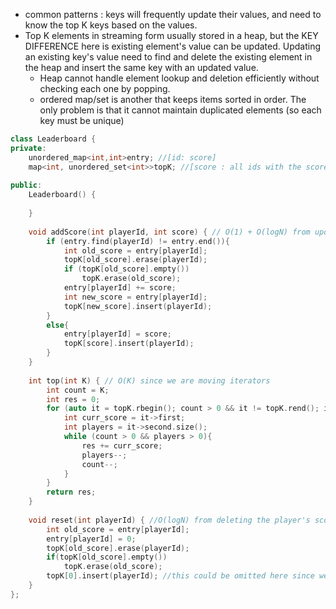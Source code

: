 - common patterns : keys will frequently update their values, and need to know the top K keys based on the values.
- Top K elements in streaming form usually stored in a heap, but the KEY DIFFERENCE here is existing element's value can be updated. Updating an existing key's value need to find and delete the existing element in the heap and insert the same key with an updated value. 
  - Heap cannot handle element lookup and deletion efficiently without checking each one by popping. 
  - ordered map/set is another that keeps items sorted in order. The only problem is that it cannot maintain duplicated elements (so each key must be unique)

```cpp
class Leaderboard {
private:
    unordered_map<int,int>entry; //[id: score]
    map<int, unordered_set<int>>topK; //[score : all ids with the score] stores all the scores ascendingly 
    
public:
    Leaderboard() {
        
    }
    
    void addScore(int playerId, int score) { // O(1) + O(logN) from updating the topK with the new score
        if (entry.find(playerId) != entry.end()){
            int old_score = entry[playerId];
            topK[old_score].erase(playerId);
            if (topK[old_score].empty()) 
                topK.erase(old_score);
            entry[playerId] += score;
            int new_score = entry[playerId];
            topK[new_score].insert(playerId);
        }
        else{
            entry[playerId] = score;
            topK[score].insert(playerId);
        }  
    }
    
    int top(int K) { // O(K) since we are moving iterators 
        int count = K;
        int res = 0;
        for (auto it = topK.rbegin(); count > 0 && it != topK.rend(); it++){
            int curr_score = it->first;
            int players = it->second.size(); 
            while (count > 0 && players > 0){
                res += curr_score;
                players--;
                count--;
            }
        }
        return res;
    }
    
    void reset(int playerId) { //O(logN) from deleting the player's score in the score treemap 
        int old_score = entry[playerId];
        entry[playerId] = 0;
        topK[old_score].erase(playerId);
        if(topK[old_score].empty())
            topK.erase(old_score);
        topK[0].insert(playerId); //this could be omitted here since we only want the sum of topK scores but these players have no scores, but if we want to know the topK players, then we need to keep this.
    }
};
```
